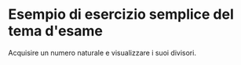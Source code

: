 # Esempio di esercizio semplice del tema d'esame

Acquisire un numero naturale e visualizzare i suoi divisori.
